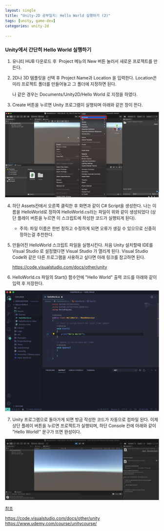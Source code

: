 ```yaml
---
layout: single
title: "Unity-2D 공부일지: Hello World 실행하기 (2)"
tags: [unity, game-dev]
categories: unity-2d

---
```


### Unity에서 간단히 Hello World 실행하기

1. 유니티 HUB 다운로드 후  Project 메뉴의 New 버튼 눌러서 새로운 프로젝트를 만든다.

2. 2D나 3D 템플릿을 선택 후 Project Name과 Location 을 입력한다. Location은 미리 프로젝트 폴더를 만들어놓고 그 폴더에 지정하면 된다.

   나 같은 경우는 Documents/Unity2D/Hello World 로 지정을 하였다.

3. Create 버튼을 누르면 Unity 프로그램이 실행되며 아래와 같은 창이 뜬다.

![image-20210701161011937](/assets/images/image-20210701161011937.png)

4. 하단 Assets칸에서 오른쪽 클릭한 후 화면과 같이 C# Script을 생성한다. 나는 이름을 HelloWorld로 정하여 HelloWorld.cs라는 파일이 위와 같이 생성되었다 (상단 플레이 버튼을 누르면 이 스크립트에 작성한 코드가 실행되게 된다).

   - 주의: 파일 이름은 한번 정하고 수정하게 되면 오류가 생길 수 있으므로 신중히 정하는걸 추천한다. 

5. 만들어진 HelloWorld 스크립트 파일을 실행시킨다. 처음 Unity 설치할때 IDE를 Visual Studio 로 설정했다면 Visual Studio 가 열리게 된다. Visual Studio Code와 같은 다른 프로그램을 사용하고 싶다면 아래 링크를 참고하면 된다. 

   https://code.visualstudio.com/docs/other/unity

6. HelloWorld.cs 파일의 Start() 함수안에 "Hello World" 출력 코드를 아래와 같이 입력 후 저장한다. 

![image-20210701161807959](/assets/images/image-20210701161807959.png)

7. Unity 프로그램으로 돌아가게 되면 방금 작성한 코드가 자동으로 컴파일 된다. 이제 상단 플레이 버튼을 누르면 프로젝트가 실행되며, 하단 Console 칸에 아래와 같이 "Hello World!" 문구가 뜨면 완성이다. 

![image-20210701162048710](/assets/images/image-20210701162048710.png)



<u>참조</u>

https://code.visualstudio.com/docs/other/unity
https://www.udemy.com/course/unitycourse/
